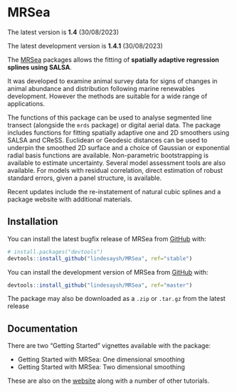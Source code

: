 
<!-- README.md is generated from README.Rmd. Please edit that file -->

# MRSea

The latest version is **1.4** (30/08/2023)

The latest development version is  **1.4.1** (30/08/2023)

The [MRSea](https://lindesaysh.github.io/MRSea) packages allows the
fitting of **spatially adaptive regression splines using SALSA**.

It was developed to examine animal survey data for signs of changes in
animal abundance and distribution following marine renewables
development. However the methods are suitable for a wide range of
applications.

The functions of this package can be used to analyse segmented line
transect (alongside the `mrds` package) or digital aerial data. The
package includes functions for fitting spatially adaptive one and 2D
smoothers using SALSA and CReSS. Euclidean or Geodesic distances can be
used to underpin the smoothed 2D surface and a choice of Gaussian or
exponential radial basis functions are available. Non-parametric
bootstrapping is available to estimate uncertainty. Several model
assessment tools are also available. For models with residual
correlation, direct estimation of robust standard errors, given a panel
structure, is available.

Recent updates include the re-instatement of natural cubic splines and a
package website with additional materials.

## Installation

You can install the latest bugfix release of MRSea from
[GitHub](https://github.com/lindesaysh/MRSea) with:

``` r
# install.packages("devtools")
devtools::install_github("lindesaysh/MRSea", ref="stable")
```

You can install the development version of MRSea from
[GitHub](https://github.com/lindesaysh/MRSea) with:

``` r
devtools::install_github("lindesaysh/MRSea", ref="master")
```

The package may also be downloaded as a `.zip` or `.tar.gz` from the
latest release

## Documentation

There are two “Getting Started” vignettes available with the package:

- Getting Started with MRSea: One dimensional smoothing
- Getting Started with MRSea: Two dimensional smoothing

These are also on the
[website](https://lindesaysh.github.io/MRSea/articles) along with a
number of other tutorials.
